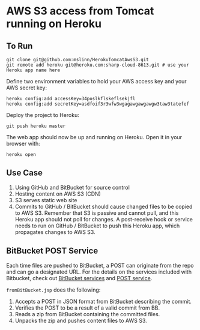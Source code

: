 # AWS S3 access from Tomcat running on Heroku #

## To Run ##

    git clone git@github.com:mslinn/HerokuTomcatAwsS3.git
    git remote add heroku git@heroku.com:sharp-cloud-8613.git # use your Heroku app name here


Define two environment variables to hold your AWS access key and your AWS secret key:

    heroku config:add accessKey=34poslkflskeflsekjfl
    heroku config:add secretKey=asdfoif3r3wfw3wgagawgawgawgw3taw3tatefef

Deploy the project to Heroku:

    git push heroku master

The web app should now be up and running on Heroku. Open it in your browser with:

    heroku open

## Use Case ##
 1. Using GitHub and BitBucket for source control
 2. Hosting content on AWS S3 (CDN)
 3. S3 serves static web site
 4. Commits to GitHub / BitBucket should cause changed files to be copied to AWS S3. Remember that S3 is
passive and cannot pull, and this Heroku app should not poll for changes. A post-receive hook or service
needs to run on GitHub / BitBucket to push this Heroku app, which propagates changes to AWS S3.

## BitBucket POST Service ##
Each time files are pushed to BitBucket, a POST can originate from the repo and can go a designated URL.
For the details on the services included with Bitbucket, check out [BitBucket services](https://confluence.atlassian.com/display/BITBUCKET/Managing+bitbucket+Services)
and [POST service](https://confluence.atlassian.com/display/BITBUCKET/Setting+Up+the+bitbucket+POST+Service).

`fromBitBucket.jsp` does the following:

 1. Accepts a POST in JSON format from BitBucket describing the commit.
 2. Verifies the POST to be a result of a valid commit from BB.
 3. Reads a zip from BitBucket containing the committed files.
 4. Unpacks the zip and pushes content files to AWS S3.
